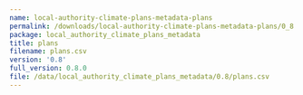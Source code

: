 ```yaml
---
name: local-authority-climate-plans-metadata-plans
permalink: /downloads/local-authority-climate-plans-metadata-plans/0_8
package: local_authority_climate_plans_metadata
title: plans
filename: plans.csv
version: '0.8'
full_version: 0.8.0
file: /data/local_authority_climate_plans_metadata/0.8/plans.csv
---
```


